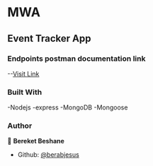 # MWA

## Event Tracker App


### Endpoints postman documentation link

--[Visit Link](https://documenter.getpostman.com/view/13132967/UVXkmuA7)

### Built With

-Nodejs
-express
-MongoDB
-Mongoose


### Author

👤 **Bereket Beshane**

- Github: [@berabjesus](https://github.com/Berabjesus)